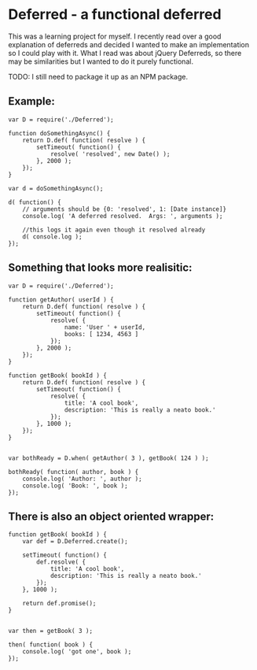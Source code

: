 Deferred - a functional deferred
================================

This was a learning project for myself.  I recently read over a good explanation of deferreds and decided I wanted to make an implementation so I could play with it.  What I read was about jQuery Deferreds, so there may be similarities but I wanted to do it purely functional.

TODO: I still need to package it up as an NPM package.

Example:
--------

    var D = require('./Deferred');

    function doSomethingAsync() {
        return D.def( function( resolve ) {
            setTimeout( function() {
                resolve( 'resolved', new Date() );
            }, 2000 );
        });
    }

    var d = doSomethingAsync();

    d( function() {
        // arguments should be {0: 'resolved', 1: [Date instance]}
        console.log( 'A deferred resolved.  Args: ', arguments );

        //this logs it again even though it resolved already
        d( console.log );
    });



Something that looks more realisitic:
-------------------------------------

    var D = require('./Deferred');

    function getAuthor( userId ) {
        return D.def( function( resolve ) {
            setTimeout( function() {
                resolve( {
                    name: 'User ' + userId,
                    books: [ 1234, 4563 ]
                });
            }, 2000 );
        });
    }

    function getBook( bookId ) {
        return D.def( function( resolve ) {
            setTimeout( function() {
                resolve( {
                    title: 'A cool book',
                    description: 'This is really a neato book.'
                });
            }, 1000 );
        });
    }

    
    var bothReady = D.when( getAuthor( 3 ), getBook( 124 ) );

    bothReady( function( author, book ) {
        console.log( 'Author: ', author );
        console.log( 'Book: ', book );
    });


There is also an object oriented wrapper:
-----------------------------------------

    function getBook( bookId ) {
        var def = D.Deferred.create();

        setTimeout( function() {
            def.resolve( {
                title: 'A cool book',
                description: 'This is really a neato book.'
            });
        }, 1000 );

        return def.promise();
    }

    
    var then = getBook( 3 );

    then( function( book ) {
        console.log( 'got one', book );
    });

